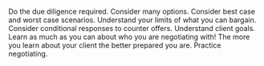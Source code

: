 Do the due diligence required. 
Consider many options. 
Consider best case and worst case scenarios. 
Understand your limits of what you can bargain. 
Consider conditional responses to counter offers. 
Understand client goals. 
Learn as much as you can about who you are negotiating with! 
The more you learn about your client the better prepared you are.
Practice negotiating.
